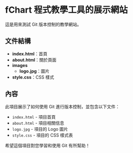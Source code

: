 # fChart 程式教學工具的展示網站

這是用來測試 Git 版本控制的教學網站。

## 文件結構

- **index.html**：首頁
- **about.html**：關於頁面
- **images**
  - **logo.jpg**：圖片
- **style.css**：CSS 樣式

## 內容

此項目展示了如何使用 Git 進行版本控制，並包含以下文件：
- `index.html` - 項目首頁
- `about.html` - 項目相關信息
- `logo.jpg` - 項目的 Logo 圖片
- `style.css` - 項目的 CSS 樣式表

希望這個項目對您學習和使用 Git 有所幫助！   
